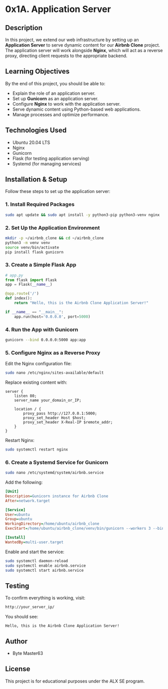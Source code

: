 # 0x1A. Application Server

## Description
In this project, we extend our web infrastructure by setting up an **Application Server** to serve dynamic content for our **Airbnb Clone** project. The application server will work alongside **Nginx**, which will act as a reverse proxy, directing client requests to the appropriate backend.

## Learning Objectives
By the end of this project, you should be able to:
- Explain the role of an application server.
- Set up **Gunicorn** as an application server.
- Configure **Nginx** to work with the application server.
- Serve dynamic content using Python-based web applications.
- Manage processes and optimize performance.

## Technologies Used
- Ubuntu 20.04 LTS
- Nginx
- Gunicorn
- Flask (for testing application serving)
- Systemd (for managing services)

## Installation & Setup
Follow these steps to set up the application server:

### 1. Install Required Packages
```bash
sudo apt update && sudo apt install -y python3-pip python3-venv nginx
```

### 2. Set Up the Application Environment
```bash
mkdir -p ~/airbnb_clone && cd ~/airbnb_clone
python3 -m venv venv
source venv/bin/activate
pip install flask gunicorn
```

### 3. Create a Simple Flask App
```python
# app.py
from flask import Flask
app = Flask(__name__)

@app.route('/')
def index():
    return "Hello, this is the Airbnb Clone Application Server!"

if __name__ == "__main__":
    app.run(host='0.0.0.0', port=5000)
```

### 4. Run the App with Gunicorn
```bash
gunicorn --bind 0.0.0.0:5000 app:app
```

### 5. Configure Nginx as a Reverse Proxy
Edit the Nginx configuration file:
```bash
sudo nano /etc/nginx/sites-available/default
```
Replace existing content with:
```nginx
server {
    listen 80;
    server_name your_domain_or_IP;

    location / {
        proxy_pass http://127.0.0.1:5000;
        proxy_set_header Host $host;
        proxy_set_header X-Real-IP $remote_addr;
    }
}
```
Restart Nginx:
```bash
sudo systemctl restart nginx
```

### 6. Create a Systemd Service for Gunicorn
```bash
sudo nano /etc/systemd/system/airbnb.service
```
Add the following:
```ini
[Unit]
Description=Gunicorn instance for Airbnb Clone
After=network.target

[Service]
User=ubuntu
Group=ubuntu
WorkingDirectory=/home/ubuntu/airbnb_clone
ExecStart=/home/ubuntu/airbnb_clone/venv/bin/gunicorn --workers 3 --bind unix:/home/ubuntu/airbnb_clone/airbnb.sock app:app

[Install]
WantedBy=multi-user.target
```
Enable and start the service:
```bash
sudo systemctl daemon-reload
sudo systemctl enable airbnb.service
sudo systemctl start airbnb.service
```

## Testing
To confirm everything is working, visit:
```bash
http://your_server_ip/
```
You should see:
```
Hello, this is the Airbnb Clone Application Server!
```

## Author
- Byte Master63

## License
This project is for educational purposes under the ALX SE program.

